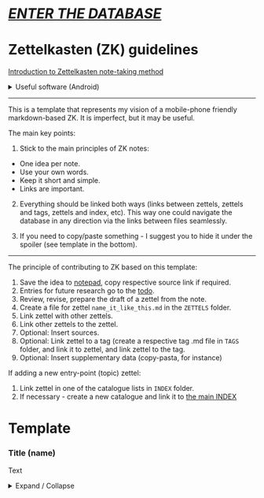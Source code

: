 # [_ENTER THE DATABASE_](INDEX.md)

# Zettelkasten (ZK) guidelines
 [Introduction to Zettelkasten note-taking method](https://zettelkasten.de/posts/overview/)  
  
 <details markdown='1'><summary>Useful software (Android)</summary>

 Markor, a free and versatile markdown editor: [GitHub](https://github.com/gsantner/markor), [F-Droid](https://f-droid.org/packages/net.gsantner.markor), [Google Play](https://play.google.com/store/apps/details?id=net.gsantner.markor)
 
 Termux, a unix-like environment for Android: [Official site](https://termux.com/) - for `git` and `python3` (see [common_actions.py](common_actions.py) ) to back up your ZK to the remote git storage (optional).  
 
 </details>
 
 ----
 
This is a template that represents my vision of a mobile-phone friendly markdown-based ZK. It is imperfect, but it may be useful.
 
The main key points: 
1. Stick to the main principles of ZK notes: 
- One idea per note.
- Use your own words.
- Keep it short and simple.
- Links are important.  

2. Everything should be linked both ways (links between zettels, zettels and tags, zettels and index, etc). This way one could navigate the database in any direction via the links between files seamlessly.  

4. If you need to copy/paste something - I suggest you to hide it under the spoiler (see template in the bottom).
----

The principle of contributing to ZK based on this template:  
1. Save the idea to [notepad](notepad.md), copy respective source link if required.
2. Entries for future research go to the [todo](todo.txt).
3. Review, revise, prepare the draft of a zettel from the note.  
4. Create a file for zettel `name_it_like_this.md` in the `ZETTELS` folder.  
5. Link zettel with other zettels.  
6. Link other zettels to the zettel.  
7. Optional: Insert sources.  
8. Optional: Link zettel to a tag (create a respective tag .md file in `TAGS` folder, and link it to zettel, and link zettel to the tag.  
9. Optional: Insert supplementary data (copy-pasta, for instance)

If adding a new entry-point (topic) zettel:  
1. Link zettel in one of the catalogue lists in `INDEX` folder.  
2. If necessary - create a new catalogue and link it to [the main INDEX](INDEX.md)


# Template

### Title (name)

Text

<details markdown='1'><summary>Expand / Collapse</summary>

### links
1. link1 - description
2. link2 - description

### sources
>source1  
>source2

### supplementary
<details markdown='1'><summary>Expand / Collapse</summary>
Some additional data, such as quotes, numbers, links to images, etc, etc...
</details>

### tags
tag1, tag2

</details>
